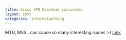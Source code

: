 ```yaml
---
title: Cisco VPN Overhead calculator
layout: post
categories: internetworking
---
```

MTU, MSS.. can cause so many interesting issues :-)
[Link](https://community.cisco.com/t5/security-documents/ipsec-overhead-calculator-tool/ta-p/3162650)